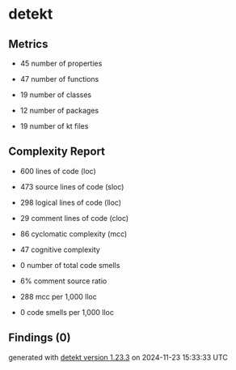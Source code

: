 # detekt

## Metrics

* 45 number of properties

* 47 number of functions

* 19 number of classes

* 12 number of packages

* 19 number of kt files

## Complexity Report

* 600 lines of code (loc)

* 473 source lines of code (sloc)

* 298 logical lines of code (lloc)

* 29 comment lines of code (cloc)

* 86 cyclomatic complexity (mcc)

* 47 cognitive complexity

* 0 number of total code smells

* 6% comment source ratio

* 288 mcc per 1,000 lloc

* 0 code smells per 1,000 lloc

## Findings (0)

generated with [detekt version 1.23.3](https://detekt.dev/) on 2024-11-23 15:33:33 UTC
